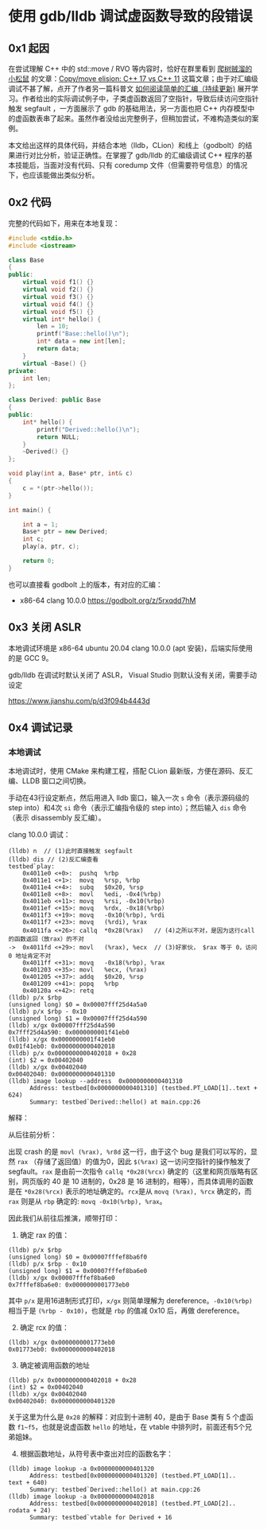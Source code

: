 # 使用 gdb/lldb 调试虚函数导致的段错误

## 0x1 起因

在尝试理解 C++ 中的 std::move / RVO 等内容时，恰好在群里看到 [爬树贼溜的小松鼠](https://www.zhihu.com/people/lan-tian-89) 的文章：[Copy/move elision: C++ 17 vs C++ 11](https://zhuanlan.zhihu.com/p/379566824) 这篇文章；由于对汇编级调试不甚了解，点开了作者另一篇科普文 [如何阅读简单的汇编（持续更新)](https://zhuanlan.zhihu.com/p/368962727) 展开学习。作者给出的实际调试例子中，子类虚函数返回了空指针，导致后续访问空指针触发
segfault ，一方面展示了 gdb 的基础用法，另一方面也把 C++ 内存模型中的虚函数表串了起来。虽然作者没给出完整例子，但稍加尝试，不难构造类似的案例。

本文给出这样的具体代码，并结合本地（lldb，CLion）和线上（godbolt）的结果进行对比分析，验证正确性。在掌握了 gdb/lldb 的汇编级调试 C++ 程序的基本技能后，当面对没有代码、只有 coredump 文件（但需要符号信息）的情况下，也应该能做出类似分析。


## 0x2 代码

完整的代码如下，用来在本地复现：
```c++
#include <stdio.h>
#include <iostream>

class Base
{
public:
    virtual void f1() {}
    virtual void f2() {}
    virtual void f3() {}
    virtual void f4() {}
    virtual void f5() {}
    virtual int* hello() {
        len = 10;
        printf("Base::hello()\n");
        int* data = new int[len];
        return data;
    }
    virtual ~Base() {}
private:
    int len;
};

class Derived: public Base
{
public:
    int* hello() {
        printf("Derived::hello()\n");
        return NULL;
    }
    ~Derived() {}
};

void play(int a, Base* ptr, int& c)
{
    c = *(ptr->hello());
}

int main() {

    int a = 1;
    Base* ptr = new Derived;
    int c;
    play(a, ptr, c);

    return 0;
}
```

也可以直接看 godbolt 上的版本，有对应的汇编：
- x86-64 clang 10.0.0 https://godbolt.org/z/5rxqdd7hM


## 0x3 关闭 ASLR

本地调试环境是 x86-64 ubuntu 20.04 clang 10.0.0 (apt 安装)，后端实际使用的是 GCC 9。

gdb/lldb 在调试时默认关闭了 ASLR， Visual Studio 则默认没有关闭，需要手动设定

https://www.jianshu.com/p/d3f094b4443d


## 0x4 调试记录

### 本地调试

本地调试时，使用 CMake 来构建工程，搭配 CLion 最新版，方便在源码、反汇编、LLDB 窗口之间切换。

手动在43行设定断点，然后用进入 lldb 窗口，输入一次 `s` 命令（表示源码级的 step into）和4次 `si` 命令（表示汇编指令级的 step into）；然后输入 `dis` 命令（表示 disassembly 反汇编）。

clang 10.0.0 调试：
```
(lldb) n  // (1)此时直接触发 segfault
(lldb) dis // (2)反汇编查看
testbed`play:
    0x4011e0 <+0>:  pushq  %rbp
    0x4011e1 <+1>:  movq   %rsp, %rbp
    0x4011e4 <+4>:  subq   $0x20, %rsp
    0x4011e8 <+8>:  movl   %edi, -0x4(%rbp)
    0x4011eb <+11>: movq   %rsi, -0x10(%rbp)
    0x4011ef <+15>: movq   %rdx, -0x18(%rbp)
    0x4011f3 <+19>: movq   -0x10(%rbp), %rdi
    0x4011f7 <+23>: movq   (%rdi), %rax
    0x4011fa <+26>: callq  *0x28(%rax)   // (4)之所以不对，是因为这行call的函数返回（放rax）的不对
->  0x4011fd <+29>: movl   (%rax), %ecx  // (3)好家伙， $rax 等于 0，访问 0 地址肯定不对
    0x4011ff <+31>: movq   -0x18(%rbp), %rax
    0x401203 <+35>: movl   %ecx, (%rax)
    0x401205 <+37>: addq   $0x20, %rsp
    0x401209 <+41>: popq   %rbp
    0x40120a <+42>: retq   
(lldb) p/x $rbp
(unsigned long) $0 = 0x00007fff25d4a5a0
(lldb) p/x $rbp - 0x10
(unsigned long) $1 = 0x00007fff25d4a590
(lldb) x/gx 0x00007fff25d4a590
0x7fff25d4a590: 0x0000000001f41eb0
(lldb) x/gx 0x0000000001f41eb0
0x01f41eb0: 0x0000000000402018
(lldb) p/x 0x0000000000402018 + 0x28
(int) $2 = 0x00402040
(lldb) x/gx 0x00402040
0x00402040: 0x0000000000401310
(lldb) image lookup --address  0x0000000000401310
      Address: testbed[0x0000000000401310] (testbed.PT_LOAD[1]..text + 624)
      Summary: testbed`Derived::hello() at main.cpp:26

```


解释：

从后往前分析：

出现 crash 的是 `movl (%rax), %r8d` 这一行，由于这个 bug 是我们可以写的，显然 `rax` （存储了返回值）的值为0，因此 `$(%rax)` 这一访问空指针的操作触发了 segfault。`rax` 是由前一次指令 `callq *0x28(%rcx)` 确定的（这里和网页版略有区别，网页版的 40 是 10 进制的，0x28 是 16 进制的，相等），而具体调用的函数是在 `*0x28(%rcx)` 表示的地址确定的。`rcx`是从 `movq (%rax), %rcx` 确定的，而 `rax` 则是从 `rbp` 确定的: `movq -0x10(%rbp), %rax`。

因此我们从前往后推演，顺带打印：

1. 确定 rax 的值：
```
(lldb) p/x $rbp
(unsigned long) $0 = 0x00007fffef8ba6f0                              
(lldb) p/x $rbp - 0x10
(unsigned long) $1 = 0x00007fffef8ba6e0
(lldb) x/gx 0x00007fffef8ba6e0
0x7fffef8ba6e0: 0x0000000001773eb0
```
其中 `p/x` 是用16进制形式打印，`x/gx` 则简单理解为 dereference。`-0x10(%rbp)` 相当于是 `(%rbp - 0x10)`，也就是 `rbp` 的值减 0x10 后，再做 dereference。

2. 确定 rcx 的值：
```
(lldb) x/gx 0x0000000001773eb0                                       
0x01773eb0: 0x0000000000402018
```

3. 确定被调用函数的地址
```
(lldb) p/x 0x0000000000402018 + 0x28                                 
(int) $2 = 0x00402040
(lldb) x/gx 0x00402040
0x00402040: 0x0000000000401320
```
关于这里为什么是 `0x28` 的解释：对应到十进制 40，是由于 Base 类有 5 个虚函数 `f1~f5`，也就是说虚函数 `hello` 的地址，在 vtable 中排列时，前面还有5个兄弟姐妹。

4. 根据函数地址，从符号表中查出对应的函数名字：
```
(lldb) image lookup -a 0x0000000000401320
      Address: testbed[0x0000000000401320] (testbed.PT_LOAD[1]..         text + 640)
      Summary: testbed`Derived::hello() at main.cpp:26
(lldb) image lookup -a 0x0000000000402018
      Address: testbed[0x0000000000402018] (testbed.PT_LOAD[2]..         rodata + 24)
      Summary: testbed`vtable for Derived + 16
```


